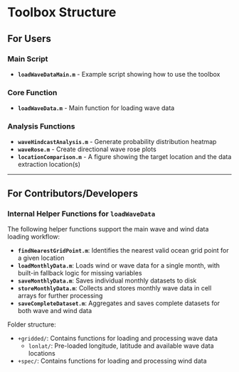 # Toolbox Structure

## For Users

### Main Script

- **`loadWaveDataMain.m`** - Example script showing how to use the toolbox

### Core Function

- **`loadWaveData.m`** - Main function for loading wave data

### Analysis Functions

- **`waveHindcastAnalysis.m`** - Generate probability distribution heatmap
- **`waveRose.m`** - Create directional wave rose plots
- **`locationComparison.m`** - A figure showing the target location and the data extraction location(s)

---

## For Contributors/Developers

### Internal Helper Functions for `loadWaveData`

The following helper functions support the main wave and wind data loading workflow:

- **`findNearestGridPoint.m`**: Identifies the nearest valid ocean grid point for a given location
- **`loadMonthlyData.m`**: Loads wind or wave data for a single month, with built-in fallback logic for missing variables
- **`saveMonthlyData.m`**: Saves individual monthly datasets to disk
- **`storeMonthlyData.m`**: Collects and stores monthly wave data in cell arrays for further processing
- **`saveCompleteDataset.m`**: Aggregates and saves complete datasets for both wave and wind data

Folder structure:

- `+gridded/`: Contains functions for loading and processing wave data
  - `lonlat/`: Pre-loaded longitude, latitude and available wave data locations
- `+spec/`: Contains functions for loading and processing wind data
